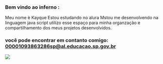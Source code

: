 ### Bem vindo ao inferno : 

Meu nome è Kayque
Estou estudando no alura
Mstou me desenvolvendo na linguagem java script
utilizo esse espaço para minha organzação e compartilhamento dos meus projetos desenvolvidos.
### você pode encontrar em contanto comigo: 00001093863286sp@al.educacao.sp.gov.br
![](https://media1.tenor.com/m/MCBkr6dWLkUAAAAd/corinthians-rodrigo-garro.gif)
